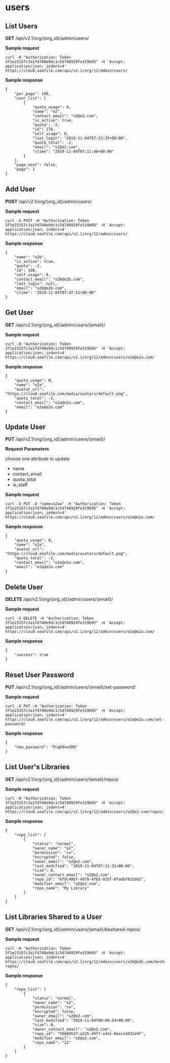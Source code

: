 # users

## List Users

**GET** /api/v2.1/org/{org_id}/admin/users/

**Sample request**

```
curl -H "Authorization: Token 3f1e23157c3a1fd740e9dc1c5d748929fe319b95" -H 'Accept: application/json; indent=4' https://cloud.seafile.com/api/v2.1/org/12/admin/users/

```

**Sample response**

```
{
    "per_page": 100,
    "user_list": [
        {
            "quota_usage": 0,
            "name": "o2",
            "contact_email": "o2@o2.com",
            "is_active": true,
            "quota": -2,
            "id": 178,
            "self_usage": 0,
            "last_login": "2019-11-04T07:23:35+00:00",
            "quota_total": -2,
            "email": "o2@o2.com",
            "ctime": "2019-11-04T07:11:46+00:00"
        }
    ],
    "page_next": false,
    "page": 1
}

```

## Add User

**POST** /api/v2.1/org/{org_id}/admin/users/

**Sample request**

```
curl -X POST -H "Authorization: Token 3f1e23157c3a1fd740e9dc1c5d748929fe319b95" -H 'Accept: application/json; indent=4' https://cloud.seafile.com/api/v2.1/org/12/admin/users/

```

**Sample response**

```
{
    "name": "o2b",
    "is_active": true,
    "quota": -2,
    "id": 180,
    "self_usage": 0,
    "contact_email": "o2b@o2b.com",
    "last_login": null,
    "email": "o2b@o2b.com",
    "ctime": "2019-11-04T07:47:51+00:00"
}

```

## Get User

**GET** /api/v2.1/org/{org_id}/admin/users/{email}/

**Sample request**

```
curl -H "Authorization: Token 3f1e23157c3a1fd740e9dc1c5d748929fe319b95" -H 'Accept: application/json; indent=4' https://cloud.seafile.com/api/v2.1/org/12/admin/users/o2a@o2a.com/

```

**Sample response**

```
{
    "quota_usage": 0,
    "name": "o2a",
    "avatar_url": "https://cloud.seafile.com/media/avatars/default.png",
    "quota_total": -2,
    "contact_email": "o2a@o2a.com",
    "email": "o2a@o2a.com"
}

```

## Update User

**PUT** /api/v2.1/org/{org_id}/admin/users/{email}/

**Request Parameters**

choose one attribute to update

* name
* contact_email
* quota_total
* is_staff

**Sample request**

```
curl -X PUT -d "name=o2aa" -H "Authorization: Token 3f1e23157c3a1fd740e9dc1c5d748929fe319b95" -H 'Accept: application/json; indent=4' https://cloud.seafile.com/api/v2.1/org/12/admin/users/o2a@o2a.com/

```

**Sample response**

```
{
    "quota_usage": 0,
    "name": "o2a",
    "avatar_url": "https://cloud.seafile.com/media/avatars/default.png",
    "quota_total": -2,
    "contact_email": "o2a@o2a.com",
    "email": "o2a@o2a.com"
}

```

## Delete User

**DELETE** /api/v2.1/org/{org_id}/admin/users/{email}/

**Sample request**

```
curl -X DELETE -H "Authorization: Token 3f1e23157c3a1fd740e9dc1c5d748929fe319b95" -H 'Accept: application/json; indent=4' https://cloud.seafile.com/api/v2.1/org/12/admin/users/o2a@o2a.com/

```

**Sample response**

```
{
    "success": true
}

```

## Reset User Password

**PUT** /api/v2.1/org/{org_id}/admin/users/{email}/set-password/

**Sample request**

```
curl -X PUT -H "Authorization: Token 3f1e23157c3a1fd740e9dc1c5d748929fe319b95" -H 'Accept: application/json; indent=4' https://cloud.seafile.com/api/v2.1/org/12/admin/users/o2a@o2a.com/set-password/

```

**Sample response**

```
{
    "new_password": "PcqK9nwSR0"
}

```

## List User's Libraries

**GET** /api/v2.1/org/{org_id}/admin/users/{email}/repos/

**Sample request**

```
curl -H "Authorization: Token 3f1e23157c3a1fd740e9dc1c5d748929fe319b95" -H 'Accept: application/json; indent=4' https://cloud.seafile.com/api/v2.1/org/12/admin/users/o2@o2.com/repos/

```

**Sample response**

```
{
    "repo_list": [
        {
            "status": "normal",
            "owner_name": "o2",
            "permission": "rw",
            "encrypted": false,
            "owner_email": "o2@o2.com",
            "last_modified": "2019-11-04T07:12:31+00:00",
            "size": 0,
            "owner_contact_email": "o2@o2.com",
            "repo_id": "6fdc40bf-4978-4fb5-92bf-0fadbf831bb2",
            "modifier_email": "o2@o2.com",
            "repo_name": "My Library"
        }
    ]
}

```

## List Libraries Shared to a User

**GET** /api/v2.1/org/{org_id}/admin/users/{email}/beshared-repos/

**Sample request**

```
curl -H "Authorization: Token 3f1e23157c3a1fd740e9dc1c5d748929fe319b95" -H 'Accept: application/json; indent=4' https://cloud.seafile.com/api/v2.1/org/12/admin/users/o2b@o2b.com/beshared-repos/

```

**Sample response**

```
{
    "repo_list": [
        {
            "status": "normal",
            "owner_name": "o2",
            "permission": "rw",
            "encrypted": false,
            "owner_email": "o2@o2.com",
            "last_modified": "2019-11-04T08:00:54+00:00",
            "size": 0,
            "owner_contact_email": "o2@o2.com",
            "repo_id": "59668537-a225-49ff-a3e1-8eeca1032e9f",
            "modifier_email": "o2@o2.com",
            "repo_name": "22"
        }
    ]
}

```


